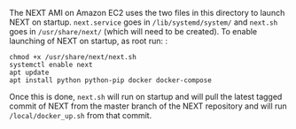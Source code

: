 The NEXT AMI on Amazon EC2 uses the two files in this directory to launch NEXT on startup.  `next.service` goes in 
`/lib/systemd/system/` and `next.sh` goes in `/usr/share/next/` (which will need to be created).  To enable launching of NEXT 
on startup, as root run: :

```
chmod +x /usr/share/next/next.sh
systemctl enable next
apt update
apt install python python-pip docker docker-compose
```

Once this is done, `next.sh` will run on startup and will pull the latest tagged commit of NEXT from the master branch of the 
NEXT repository and will run `/local/docker_up.sh` from that commit.
